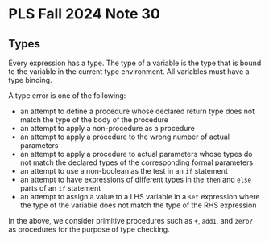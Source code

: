 # PLS Fall 2024 Note 30

## Types

Every expression has a type.  The type of a variable is the type that is bound
to the variable in the current type environment.  All variables must have a type
binding.

A type error is one of the following:

* an attempt to define a procedure whose declared return type does not match the
  type of the body of the procedure
* an attempt to apply a non-procedure as a procedure
* an attempt to apply a procedure to the wrong number of actual parameters
* an attempt to apply a procedure to actual parameters whose types do not match
  the declared types of the corresponding formal parameters
* an attempt to use a non-boolean as the test in an `if` statement
* an attempt to have expressions of different types in the `then` and `else`
  parts of an `if` statement
* an attempt to assign a value to a LHS variable in a `set` expression where the
  type of the variable does not match the type of the RHS expression

In the above, we consider primitive procedures such as `+`, `add1`, and `zero?`
as procedures for the purpose of type checking.